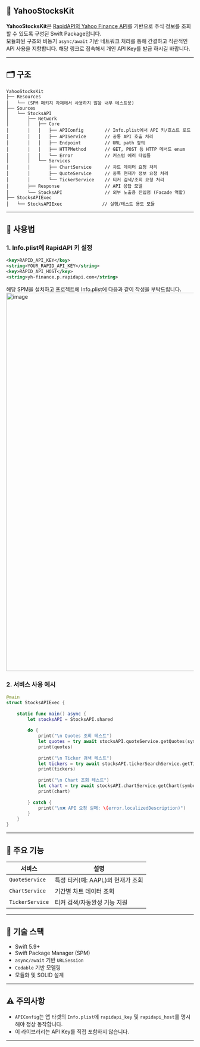 ## 📘 YahooStocksKit

**YahooStocksKit**은 [RapidAPI의 Yahoo Finance API](https://rapidapi.com/apidojo/api/yahoo-finance1/)를 기반으로 주식 정보를 조회할 수 있도록 구성된 Swift Package입니다.\
모듈화된 구조와 비동기 `async/await` 기반 네트워크 처리를 통해 간결하고 직관적인 API 사용을 지향합니다.
해당 링크로 접속해서 개인 API Key를 발급 하시길 바랍니다.

---

## 🗂️ 구조

```
YahooStocksKit
├── Resources
│   └── (SPM 패키지 자체에서 사용하지 않음 내부 테스트용)
├── Sources
│   └── StocksAPI
│       ├── Network
│       │   ├── Core
│       │   │   ├── APIConfig        // Info.plist에서 API 키/호스트 로드
│       │   │   ├── APIService       // 공통 API 호출 처리
│       │   │   ├── Endpoint         // URL path 정의
│       │   │   ├── HTTPMethod       // GET, POST 등 HTTP 메서드 enum
│       │   │   └── Error            // 커스텀 에러 타입들
│       │   └── Services
│       │       ├── ChartService     // 차트 데이터 요청 처리
│       │       ├── QuoteService     // 종목 현재가 정보 요청 처리
│       │       └── TickerService    // 티커 검색/조회 요청 처리
│       ├── Response                 // API 응답 모델
│       └── StocksAPI                // 외부 노출용 진입점 (Facade 역할)
├── StocksAPIExec
│   └── StocksAPIExec               // 실행/테스트 용도 모듈
```

---

## 🚀 사용법

### 1. Info.plist에 RapidAPI 키 설정

```xml
<key>RAPID_API_KEY</key>
<string>YOUR_RAPID_API_KEY</string>
<key>RAPID_API_HOST</key>
<string>yh-finance.p.rapidapi.com</string>
```
해당 SPM을 설치하고 프로젝트에 Info.plist에 다음과 같이 작성을 부탁드립니다.
<img width="1015" alt="image" src="https://github.com/user-attachments/assets/07bcf044-d99e-485f-bddf-4e57f4dc9c21" />


### 2. 서비스 사용 예시

```swift
@main
struct StocksAPIExec {
    
    static func main() async {
        let stocksAPI = StocksAPI.shared
        
        do {
            print("\n Quotes 조회 테스트")
            let quotes = try await stocksAPI.quoteService.getQuotes(symbols: ["AAPL", "GOOG"])
            print(quotes)
            
            print("\n Ticker 검색 테스트")
            let tickers = try await stocksAPI.tickerSearchService.getTicker(query: "TSLA")
            print(tickers)
            
            print("\n Chart 조회 테스트")
            let chart = try await stocksAPI.chartService.getChart(symbol: "TSLA", range: .fiveYear)
            print(chart)
            
        } catch {
            print("\n❌ API 요청 실패: \(error.localizedDescription)")
        }
    }
}

```

---

## 🧩 주요 기능

| 서비스             | 설명                     |
| --------------- | ---------------------- |
| `QuoteService`  | 특정 티커(예: AAPL)의 현재가 조회 |
| `ChartService`  | 기간별 차트 데이터 조회          |
| `TickerService` | 티커 검색/자동완성 기능 지원       |

---

## 🧱 기술 스택

- Swift 5.9+
- Swift Package Manager (SPM)
- `async/await` 기반 `URLSession`
- `Codable` 기반 모델링
- 모듈화 및 SOLID 설계

---

## ⚠️ 주의사항

- `APIConfig`는 앱 타겟의 `Info.plist`에 `rapidapi_key` 및 `rapidapi_host`를 명시해야 정상 동작합니다.
- 이 라이브러리는 API Key를 직접 포함하지 않습니다.

---


